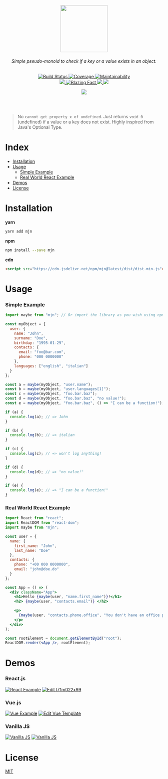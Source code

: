 <div align="center">
  <img src="/docs/mjn_logo.png" width="150px">
</div>

<h6 align="center">
Simple pseudo-monoid to check if a key or a value exists in an object.
</h6>

<p align="center">
  <a href="https://travis-ci.org/micheleriva/mjn">
    <img src="https://img.shields.io/travis-ci/micheleriva/mjn.svg?style=for-the-badge" alt="Build Status" />
  </a>
  <a href="https://codecov.io/gh/micheleriva/mjn">
    <img src="https://img.shields.io/codecov/c/github/micheleriva/mjn.svg?style=for-the-badge" alt="Coverage" />
  </a>
  <a href="https://codeclimate.com/github/micheleriva/mjn">
    <img src="https://img.shields.io/codeclimate/maintainability/micheleriva/mjn.svg?style=for-the-badge" alt="Maintainability">
  </a>
  <br />
  <a href="https://github.com/prettier/prettier">
     <img src="https://img.shields.io/badge/code_style-prettier-ff69b4.svg?style=for-the-badge" />
  </a>
  <a href="https://img.shields.io/badge/speed-blazing%20%F0%9F%94%A5-brightgreen.svg?style=for-the-badge">
    <img src="https://img.shields.io/badge/speed-blazing%20%F0%9F%94%A5-brightgreen.svg?style=for-the-badge" alt="Blazing Fast" />
  </a>
  <a href="https://bundlephobia.com/result?p=mjn@latest">
    <img src="https://img.shields.io/bundlephobia/minzip/mjn.svg?style=for-the-badge" />
  </a>
  <a href="https://beerpay.io/micheleriva/mjn">
    <img src="https://img.shields.io/beerpay/micheleriva/mjn.svg?style=for-the-badge" />
  </a>
</p>

<div align="center">
  <img src="/docs/mjn.png" align="center" style="max-width:80%;" />
</div>

<br /><br />

> No `cannot get property x of undefined`. Just returns `void 0` (undefined) if a value or a key does not exist. Highly inspired from Java's Optional Type.

# Index

- [Installation](#installation)
- [Usage](#usage)
  - [Simple Example](#simple-example)
  - [Real World React Example](#real-world-react-example)
- [Demos](#demos)
- [License](#license)

# Installation

**yarn**

```sh
yarn add mjn
```

**npm**

```sh
npm install --save mjn
```

**cdn**

```html
<script src="https://cdn.jsdelivr.net/npm/mjn@latest/dist/dist.min.js"></script>
```

# Usage

### Simple Example

```js
import maybe from "mjn"; // Or import the library as you wish using npm or CDN script tag!

const myObject = {
  user: {
    name: "John",
    surname: "Doe",
    birthday: "1995-01-29",
    contacts: {
      email: "foo@bar.com",
      phone: "000 0000000"
    },
    languages: ["english", "italian"]
  }
};

const a = maybe(myObject, "user.name");
const b = maybe(myObject, "user.languages[1]");
const c = maybe(myObject, "foo.bar.baz");
const d = maybe(myObject, "foo.bar.baz", "no value!");
const e = maybe(myObject, "foo.bar.baz", () => "I can be a function!");

if (a) {
  console.log(a); // => John
}

if (b) {
  console.log(b); // => italian
}

if (c) {
  console.log(c); // => won't log anything!
}

if (d) {
  console.log(d); // => "no value!"
}

if (e) {
  console.log(e); // => "I can be a function!"
}
```

### Real World React Example

```jsx
import React from "react";
import ReactDOM from "react-dom";
import maybe from "mjn";

const user = {
  name: {
    first_name: "John",
    last_name: "Doe"
  },
  contacts: {
    phone: "+00 000 0000000",
    email: "john@doe.do"
  }
};

const App = () => (
  <div className="App">
    <h1>Hello {maybe(user, "name.first_name")}!</h1>
    <h2> {maybe(user, "contacts.email")} </h2>

    <p>
      {maybe(user, "contacts.phone.office", "You don't have an office phone.")}
    </p>
  </div>
);

const rootElement = document.getElementById("root");
ReactDOM.render(<App />, rootElement);
```

# Demos

### React.js

[![React Example](/docs/react.png)](https://codesandbox.io/s/l71m022x99)
[![Edit l71m022x99](https://codesandbox.io/static/img/play-codesandbox.svg)](https://codesandbox.io/s/l71m022x99)

### Vue.js

[![Vue Example](/docs/vue.png)](https://codesandbox.io/s/6j7438n7rr?module=%2Fsrc%2Fcomponents%2FHelloWorld.vue)
[![Edit Vue Template](https://codesandbox.io/static/img/play-codesandbox.svg)](https://codesandbox.io/s/6j7438n7rr?module=%2Fsrc%2Fcomponents%2FHelloWorld.vue)

### Vanilla JS

[![Vanilla JS](/docs/vanillajs.png)](https://codesandbox.io/s/30w08xl6wq?module=%2Fsrc%2Findex.js)
[![Vanilla JS](https://codesandbox.io/static/img/play-codesandbox.svg)](https://codesandbox.io/s/30w08xl6wq?module=%2Fsrc%2Findex.js)

# License

[MIT](/LICENSE.md)
